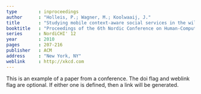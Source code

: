 ```yaml
---
type        : inproceedings
author      : "Holleis, P.; Wagner, M.; Koolwaaij, J."
title       : "Studying mobile context-aware social services in the wild"
booktitle   : "Proceedings of the 6th Nordic Conference on Human-Computer Interaction"
series      : NordiCHI' 12
year        : 2010
pages       : 207-216
publisher   : ACM
address     : "New York, NY"
weblink     : http://xkcd.com
---
```


This is an example of a paper from a conference.
The doi flag and weblink flag are optional.
If either one is defined, then a link will be generated.